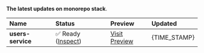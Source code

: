 **The latest updates on monorepo stack**.

| Name              | Status                                   | Preview                             | Updated      |
| :---------------- | :--------------------------------------- | :---------------------------------- | :----------- |
| **users-service** | ✅ Ready ([Inspect](https://github.com)) | [Visit Preview](https://github.com) | {TIME_STAMP} |

<!-- | **users-service** | ✅ Ready ([Inspect](https://github.com)) | [Visit Preview](https://github.com) | Jan 30, 2023 at 6:35AM (UTC) | -->
